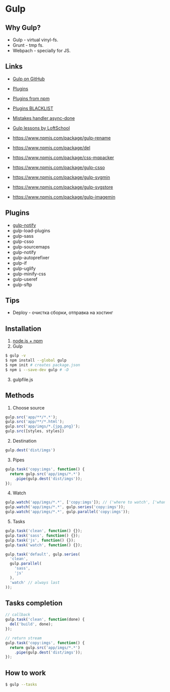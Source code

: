 # Gulp

## Why Gulp?
* Gulp - virtual vinyl-fs.
* Grunt - tmp fs.
* Webpach - specially for JS.

## Links
- [Gulp on GitHub](https://github.com/gulpjs/gulp/blob/master/docs/getting-started.md)
- [Plugins](http://gulpjs.com/plugins/)
- [Plugins from npm](https://www.npmjs.com/)
- [Plugins BLACKLIST](https://github.com/gulpjs/plugins/blob/master/src/blackList.json)
- [Mistakes handler async-done](https://github.com/gulpjs/async-done)
- [Gulp lessons by LoftSchool](https://www.youtube.com/playlist?list=PLY4rE9dstrJwXCz1utct9b6Vub9VWQoKo)

- https://www.npmjs.com/package/gulp-rename
- https://www.npmjs.com/package/del
- https://www.npmjs.com/package/css-mqpacker
- https://www.npmjs.com/package/gulp-csso
- https://www.npmjs.com/package/gulp-svgmin
- https://www.npmjs.com/package/gulp-svgstore
- https://www.npmjs.com/package/gulp-imagemin

## Plugins
- [gulp-notify](https://github.com/mikaelbr/gulp-notify)
- gulp-load-plugins
- gulp-sass
- gulp-csso
- gulp-sourcemaps
- gulp-notify
- gulp-autoprefixer
- gulp-if
- gulp-uglify
- gulp-minify-css
- gulp-useref
- gulp-sftp

## Tips
- Deploy - очистка сборки, отправка на хостинг

## Installation
1. [node.js + npm](https://nodejs.org/en/)
2. Gulp
```bash
$ gulp -v
$ npm install --global gulp
$ npm init # creates package.json
$ npm i --save-dev gulp # -D
```
3. gulpfile.js

## Methods
1. Choose source
```javascript
gulp.src('app/**/*.*');
gulp.src('app/**/*.html');
gulp.src('app/imgs/*.{jpg,png}');
gulp.src([styles, styles])
```
2. Destination
```javascript
gulp.dest('dist/imgs')
```

3. Pipes
```javascript
gulp.task('copy:imgs', function() {
  return gulp.src('app/imgs/*.*')
    .pipe(gulp.dest('dist/imgs'));
});
```

4. Watch
```javascript
gulp.watch('app/imgs/*.*', ['copy:imgs']); // ('where to watch', ['whan to do'])
gulp.watch('app/imgs/*.*', gulp.series('copy:imgs'));
gulp.watch('app/imgs/*.*', gulp.parallel('copy:imgs'));
```

5. Tasks
```javascript
gulp.task('clean', function() {});
gulp.task('sass', function() {});
gulp.task('js', function() {});
gulp.task('watch', function() {});

gulp.task('default', gulp.series(
  'clean',
  gulp.parallel(
    'sass',
    'js'
  ),
  'watch' // always last
));
```

## Tasks completion
```javascript
// callback
gulp.task('clean', function(done) {
  del('build', done);
});

// return stream
gulp.task('copy:imgs', function() {
  return gulp.src('app/imgs/*.*')
    .pipe(gulp.dest('dist/imgs'));
});
```

## How to work
```bash
$ gulp --tasks
```
